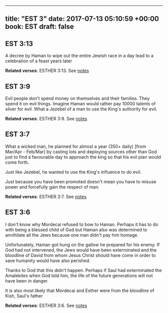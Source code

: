 
---
title: "EST 3"
date: 2017-07-13 05:10:59 +00:00
book: EST
draft: false
---

## EST 3:13

A decree by Haman to wipe out the entire Jewish race in a day lead to a celebration of a feast years later

**Related verses**: ESTHER 3:13. See [notes](https://my.bible.com/notes/2678202852690354824)


## EST 3:9

Evil people don't spend money on themselves and their families. They spend it on evil things. Imagine Haman would rather pay 10000 talents of silver for evil. What a Jezebel of a man to use the King's authority for evil.

**Related verses**: ESTHER 3:9. See [notes](https://my.bible.com/notes/2677562404607091195)


## EST 3:7

What a wicked man, he planned for almost a year (350+ daily) [from Mar/Apr - Feb/Mar] by casting lots and deploying sources other than God just to find a favourable day to approach the king so that his evil plan would come forth.

Just like Jezebel, he wanted to use the King's influence to do evil.

Just because you have been promoted doesn't mean you have to misuse power and forcefully gain the respect of man.

**Related verses**: ESTHER 3:7. See [notes](https://my.bible.com/notes/2677558698436190710)


## EST 3:6

I don't know why Mordecai refused to bow to Haman. Perhaps it has to do with being a blessed child of God but Haman also was determined to annihilate all the Jews because one man didn't pay him homage. 

Unfortunately, Haman got hung on the gallow he prepared for his enemy. If God had not intervened, the Jews would have been exterminated and the bloodline of David from whom Jesus Christ should have come in order to save humanity would have also perished.

Thanks to God that this didn't happen. Perhaps if Saul had exterminated the Amalekites when God told him, the life of the future generations will not have been in danger.

It is also most likely that Mordecai and Esther were from the bloodline of Kish, Saul's father

**Related verses**: ESTHER 3:6. See [notes](https://my.bible.com/notes/2677557149152567796)

